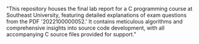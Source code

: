 "This repository houses the final lab report for a C programming course at Southeast University, featuring detailed explanations of exam questions from the PDF '2022100000052.' It contains meticulous algorithms and comprehensive insights into source code development, with all accompanying C source files provided for support."
